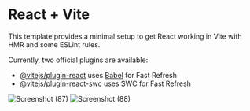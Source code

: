 # React + Vite

This template provides a minimal setup to get React working in Vite with HMR and some ESLint rules.

Currently, two official plugins are available:

- [@vitejs/plugin-react](https://github.com/vitejs/vite-plugin-react/blob/main/packages/plugin-react/README.md) uses [Babel](https://babeljs.io/) for Fast Refresh
- [@vitejs/plugin-react-swc](https://github.com/vitejs/vite-plugin-react-swc) uses [SWC](https://swc.rs/) for Fast Refresh

![Screenshot (87)](https://github.com/user-attachments/assets/8fa0deaf-e121-4846-a1b6-8ed198008070)
![Screenshot (88)](https://github.com/user-attachments/assets/a95bbbbc-02bd-429c-ae1d-e6429a497a85)

